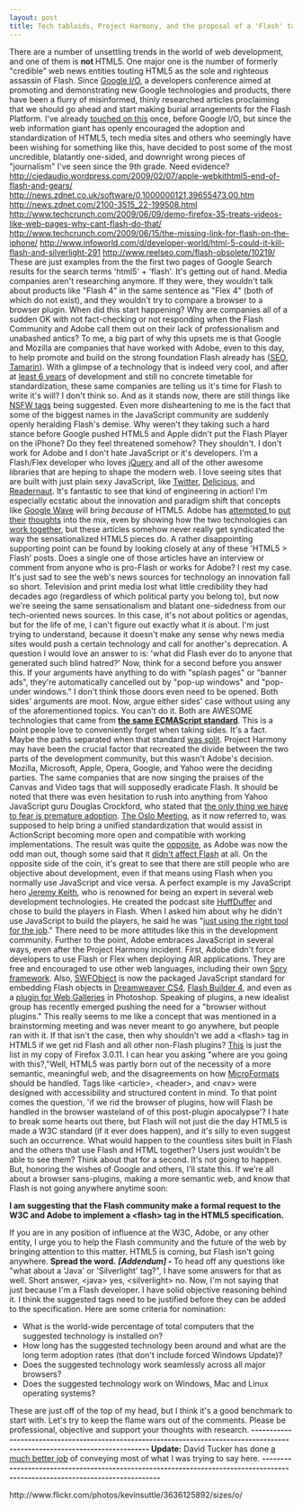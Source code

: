 ```yaml
---
layout: post
title: Tech tabloids, Project Harmony, and the proposal of a 'Flash' tag in HTML5
---
```


<p>There are a number of unsettling trends in the world of web development, and one of them is <strong>not </strong>HTML5. One major one is the number of formerly "credible" web news entities touting HTML5 as the sole and righteous assassin of Flash. Since <a title="Google I/O" href="http://code.google.com/events/io/">Google I/O</a>, a developers conference aimed at promoting and demonstrating new Google technologies and products, there have been a flurry of misinformed, thinly researched articles proclaiming that we should go ahead and start making burial arrangements for the Flash Platform. I've already <a title="RE: Is Canvas the End of Flash" href="http://kevinsuttle.com/2009/05/02/re-is-canvas-the-end-of-flash/">touched on this</a> once, before Google I/O, but since the web information giant has openly encouraged the adoption and standardization of HTML5, tech media sites and others who seemingly have been wishing for something like this, have decided to post some of the most uncredible, blatantly one-sided, and downright wrong pieces of "journalism" I've seen since the 9th grade. Need evidence? <a title="Webkit and HTML5: The end of Flash and Gears?" href="http://cjedaudio.wordpress.com/2009/02/07/apple-webkithtml5-end-of-flash-and-gears/">http://cjedaudio.wordpress.com/2009/02/07/apple-webkithtml5-end-of-flash-and-gears/</a> <a title="Opera: Web Standards Could Eclipse Flash" href="http://news.zdnet.co.uk/software/0,1000000121,39655473,00.htm">http://news.zdnet.co.uk/software/0,1000000121,39655473,00.htm</a> <a title="Mozilla Warns of Flash and Silverlight 'Agenda'" href="http://news.zdnet.com/2100-3515_22-199508.html">http://news.zdnet.com/2100-3515_22-199508.html</a> <a title="Why can't Flash be like Firefox 3.5?" href="http://www.techcrunch.com/2009/06/09/demo-firefox-35-treats-videos-like-web-pages-why-cant-flash-do-that/">http://www.techcrunch.com/2009/06/09/demo-firefox-35-treats-videos-like-web-pages-why-cant-flash-do-that/</a> <a title="Quicktime is the Missing Link for Flash on the iPhone" href="http://www.techcrunch.com/2009/06/15/the-missing-link-for-flash-on-the-iphone/">http://www.techcrunch.com/2009/06/15/the-missing-link-for-flash-on-the-iphone/</a> <a title="Could HTML5 Kill Flash and Silverlight?" href="http://www.infoworld.com/d/developer-world/html-5-could-it-kill-flash-and-silverlight-291"> http://www.infoworld.com/d/developer-world/html-5-could-it-kill-flash-and-silverlight-291</a> <a title="HTML5 Video Tag Could Render Flash Obselete" href="http://www.reelseo.com/flash-obsolete/10219/">http://www.reelseo.com/flash-obsolete/10219/</a> These are just examples from the the first two pages of Google Search results for the search terms 'html5' + 'flash'. It's getting out of hand. Media companies aren't researching anymore. If they were, they wouldn't talk about products like "Flash 4" in the same sentence as "Flex 4" (both of which do not exist), and they wouldn't try to compare a browser to a browser plugin. When did this start happening? Why are companies all of a sudden OK with not fact-checking or not responding when the Flash Community and Adobe call them out on their lack of professionalism and unabashed antics? To me, a big part of why this upsets me is that Google and Mozilla are companies that have worked with Adobe, even to this day, to help promote and build on the strong foundation Flash already has (<a title="Google - Improved SEO Indexing for Flash" href="http://googlewebmastercentral.blogspot.com/2008/06/improved-flash-indexing.html">SEO</a>, <a title="Mozilla.org - Tamarin Project" href="http://www.mozilla.org/projects/tamarin/">Tamarin</a>). With a glimpse of a technology that is indeed very cool, and after at <a title="W3C - HTML5" href="http://dev.w3.org/html5/spec/Overview.html#history-0">least 6 years</a> of development and still no concrete timetable for standardization, these same companies are telling us it's time for Flash to write it's will? I don't think so. And as it stands now, there are still things like <a title="Zledman - HTML5 'NSFW' Tags" href="http://www.zeldman.com/2009/06/08/not-safe-for-work-tag-in-html-5/">NSFW tags</a> being suggested. Even more disheartening to me is the fact that some of the biggest names in the JavaScript community are suddenly openly heralding Flash's demise. Why weren't they taking such a hard stance before Google pushed HTML5 and Apple didn't put the Flash Player on the iPhone? Do they feel threatened somehow? They shouldn't. I don't work for Adobe and I don't hate JavaScript or it's developers. I'm a Flash/Flex developer who loves <a title="jQuery" href="http://jquery.com/">jQuery</a> and all of the other awesome libraries that are heping to shape the modern web. I love seeing sites that are built with just plain sexy JavaScript, like <a title="Twitter" href="http://twitter.com">Twitter</a>, <a title="Delicious" href="http://delicious.com">Delicious</a>, and <a title="Readernaut" href="http://readernaut.com">Readernaut</a>. It's fantastic to see that kind of engineering in action! I'm especially ecstatic about the innovation and paradigm shift that concepts like <a title="Google Wave" href="http://wave.google.com/">Google Wave</a> will bring <em>because </em>of HTML5. Adobe has <a title="John Dowdell - Building upon Untested Assumptions" href="http://blogs.adobe.com/jd/2009/05/building_upon_untested_assumpt.html">attempted </a>to <a title="Serge Jespers - Adobe vs the Open Web" href="http://www.webkitchen.be/2009/05/27/adobe-versus-the-open-web/">put</a> <a title="Ryan Stewart - HTML5 vs Flash Versions" href="http://blog.digitalbackcountry.com/2009/05/html5-versus-flash-versions/">their</a> <a title="John Dowdell - Underpromise and Overdeliver" href="http://blogs.adobe.com/jd/2009/06/underpromise_and_overdeliver.html">thoughts</a> into the mix, even by showing how the two technologies can <a title="Mike Chambers - Implementing HTML 5 Video Element using JavaScript and Flash" href="http://www.mikechambers.com/blog/2008/05/27/poc-implementing-html-5-video-element-using-javascript-and-flash/">work together</a>, but these articles somehow never really get syndicated the way the sensationalized HTML5 pieces do. A rather disappointing supporting point can be found by looking closely at any of these 'HTML5 &gt; Flash' posts. Does a single one of those articles have an interview or comment from anyone who is pro-Flash or works for Adobe? I rest my case. It's just sad to see the web's news sources for technology an innovation fall so short. Television and print media lost what little credibility they had decades ago (regardless of which political party you belong to), but now we're seeing the same sensationalism and blatant one-sidedness from our tech-oriented news sources. In this case, it's not about politics or agendas, but for the life of me, I can't figure out exactly what it <em>is</em> about. I'm just trying to understand, because it doesn't make any sense why news media sites would push a certain technology and call for another's deprecation. A question I would love an answer to is: 'what did Flash ever do to anyone that generated such blind hatred?' Now, think for a second before you answer this. If your arguments have anything to do with "splash pages" or "banner ads", they're automatically cancelled out by "pop-up windows" and "pop-under windows." I don't think those doors even need to be opened. Both sides' arguments are moot. Now, argue either sides' case without using any of the aforementioned topics. You can't do it. Both are AWESOME technologies that came from <a title="Wikipedia - ECMAScript" href="http://en.wikipedia.org/wiki/ECMAScript#Dialects"><strong>the same ECMAScript standard</strong></a>. This is a point people love to conveniently forget when taking sides. It's a fact. Maybe the paths separated when that standard <a title="John Resig - ECMAScript Harmony" href="http://ejohn.org/blog/ecmascript-harmony/">was split</a>. Project Harmony may have been the crucial factor that recreated the divide between the two parts of the development community, but this wasn't Adobe's decision. Mozilla, Microsoft, Apple, Opera, Google, and Yahoo were the deciding parties. The same companies that are now singing the praises of the Canvas and Video tags that will supposedly eradicate Flash. It should be noted that there was even hesitation to rush into anything from Yahoo JavaScript guru Douglas Crockford, who stated that <a title="YUI Blog - The Only Thing We Have to Fear is Premature Adoption" href="http://yuiblog.com/blog/2008/08/14/premature-standardization/">the only thing we have to fear is premature adoption</a>. <a title="Mozilla Standards Blog - After The Oslo Meeting" href="http://blog.mozilla.com/standards/2008/08/15/after-oslo-thoughts-on-harmony-and-evolution/">The Oslo Meeting</a>, as it now referred to, was supposed to help bring a unified standardization that would assist in ActionScript becoming more open and compatible with working implementations. The result was quite the <a title="Why Does Everything Suck - Adobe Screwed By EcmaScript Standards Agreement" href="http://whydoeseverythingsuck.com/2008/08/ru-roh-adobe-screwed-by-ecmascript.html">opposite</a>, as Adobe was now the odd man out, though some said that it <a title="Mike Chambers - ActionScript 3 and ECMAScript 4" href="http://www.mikechambers.com/blog/2008/08/14/actionscript-3-and-ecmascript-4/">didn't affect Flash</a> at all. On the opposite side of the coin, it's great to see that there are still people who are objective about development, even if that means using Flash when you normally use JavaScript and vice versa. A perfect example is my JavaScript hero <a title="Adactio - Jeremy Keith" href="http://adactio.com/">Jeremy Keith</a>, who is renowned for being an expert in several web development technologies. He created the podcast site <a title="HuffDuffer" href="http://huffduffer.com/">HuffDuffer</a> and chose to build the players in Flash. When I asked him about why he didn't use JavaScript to build the players, he said he was "<a title="Twitter - Jeremy Keith" href="http://twitter.com/adactio/statuses/978258859">just using the right tool for the job</a>." There need to be more attitudes like this in the development community. Further to the point, Adobe embraces JavaScript in several ways, even after the Project Harmony incident. First, Adobe didn't force developers to use Flash or Flex when deploying AIR applications. They are free and encouraged to use other web languages, including their own <a title="Adobe Devnet - Spry Framework" href="http://www.adobe.com/devnet/spry/">Spry framework</a>. Also, <a title="SWFObject" href="http://code.google.com/p/swfobject/">SWFObject</a> is now the packaged JavaScript standard for embedding Flash objects in <a title="Adobe Devnet - Introducing Dreamweaver CS4" href="http://www.adobe.com/devnet/logged_in/sfegette_dwcs4.html">Dreamweaver CS4</a>, <a title="Adobe Devnet - What's new in Flash Builder 4" href="http://www.adobe.com/devnet/flex/articles/flex4sdk_whatsnew.html">Flash Builder 4</a>, and even as a <a title="John Nack - Web Photo Galleriy Flash Detection Script Revved" href="http://blogs.adobe.com/jnack/2009/05/web_photo_gallery_script.html">plugin for Web Galleries</a> in Photoshop. Speaking of plugins, a new idealist group has recently emerged pushing the need for a "browser without plugins." This really seems to me like a concept that was mentioned in a brainstorming meeting and was never meant to go anywhere, but people ran with it. If that isn't the case, then why shouldn't we add a &lt;flash&gt; tag in HTML5 if we get rid Flash and all other non-Flash plugins? <a title="Flickr - Firefox Browser Plugins" href="http://www.flickr.com/photos/kevinsuttle/3636125892/sizes/o/">This</a> is just the list in my copy of Firefox 3.0.11. I can hear you asking "where are you going with this?,"Well, HTML5 was partly born out of the necessity of a more semantic, meaningful web, and the disagreements on how <a title="Microformats.org" href="http://microformats.org/">MicroFormats </a>should be handled. Tags like &lt;article&gt;, &lt;header&gt;, and &lt;nav&gt; were designed with accessibility and structured content in mind. To that point comes the question, 'if we rid the browser of plugins, how will Flash be handled in the browser wasteland of of this post-plugin apocalypse'? I hate to break some hearts out there, but Flash will not just die the day HTML5 is made a W3C standard (if it ever does happen), and it's silly to even suggest such an occurrence. What would happen to the countless sites built in Flash and the others that use Flash and HTML together? Users just wouldn't be able to see them? Think about that for a second. It's not going to happen. But, honoring the wishes of Google and others, I'll state this. If we're all about a browser sans-plugins, making a more semantic web, and know that Flash is not going anywhere anytime soon:</p>
<p><strong>I am suggesting that </strong><strong>the Flash community make </strong><strong>a formal request to the W3C and Adobe to implement a &lt;flash&gt; tag in the HTML5 specification.</strong></p>
<p>If you are in any position of influence at the W3C, Adobe, or any other entity, I urge you to help the Flash community and the future of the web by bringing attention to this matter. HTML5 is coming, but Flash isn't going anywhere. <strong> Spread the word.</strong> <strong><em>[Addendum] - </em></strong> To head off any questions like "what about a 'Java' or 'Silverlight' tag?", I have some answers for that as well. Short answer, &lt;java&gt; yes, &lt;silverlight&gt; no. Now, I'm not saying that just because I'm a Flash developer. I have solid objective reasoning behind it. I think the suggested tags need to be justified before they can be added to the specification. Here are some criteria for nomination:</p>
<ul>
<li>What is the world-wide percentage of total computers that the suggested technology is installed on?</li>
<li>How long has the suggested technology been around and what are the long term adoption rates (that don't include forced Windows Update)?</li>
<li>Does the suggested technology work seamlessly across all major browsers?</li>
<li>Does the suggested technology work on Windows, Mac and Linux operating systems?</li>
</ul>
<p>These are just off of the top of my head, but I think it's a good benchmark to start with. Let's try to keep the flame wars out of the comments. Please be professional, objective and support your thoughts with research. <strong>----------------------------------------------------------------------------------------------------------------------------- Update:</strong> David Tucker has done <a title="David Tucker -An honest open discussion on web standards and html5" href="http://www.davidtucker.net/2009/06/19/an-honest-open-discussion-on-web-standards-and-html-5/">a much better job</a> of conveying most of what I was trying to say here. <strong>-----------------------------------------------------------------------------------------------------------------------------</strong></p>
<div>http://www.flickr.com/photos/kevinsuttle/3636125892/sizes/o/</div>